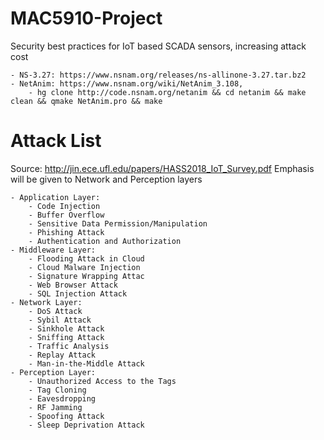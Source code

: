 # MAC5910-Project
Security best practices for IoT based SCADA sensors, increasing attack cost

    - NS-3.27: https://www.nsnam.org/releases/ns-allinone-3.27.tar.bz2
    - NetAnim: https://www.nsnam.org/wiki/NetAnim_3.108,
        - hg clone http://code.nsnam.org/netanim && cd netanim && make clean && qmake NetAnim.pro && make
        
# Attack List
Source: http://jin.ece.ufl.edu/papers/HASS2018_IoT_Survey.pdf
Emphasis will be given to Network and Perception layers


    - Application Layer:
        - Code Injection
        - Buffer Overflow
        - Sensitive Data Permission/Manipulation
        - Phishing Attack
        - Authentication and Authorization
    - Middleware Layer:
        - Flooding Attack in Cloud
        - Cloud Malware Injection
        - Signature Wrapping Attac
        - Web Browser Attack
        - SQL Injection Attack
    - Network Layer:
        - DoS Attack
        - Sybil Attack
        - Sinkhole Attack
        - Sniffing Attack
        - Traffic Analysis
        - Replay Attack
        - Man-in-the-Middle Attack
    - Perception Layer:
        - Unauthorized Access to the Tags
        - Tag Cloning
        - Eavesdropping
        - RF Jamming
        - Spoofing Attack
        - Sleep Deprivation Attack
